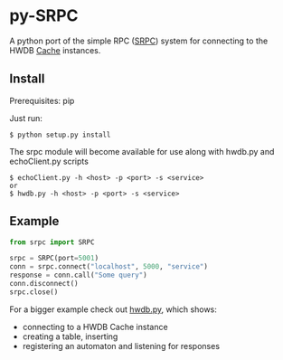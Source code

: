 # py-SRPC
A python port of the simple RPC ([SRPC](https://github.com/jsventek/SRPC "SRPC C lib git")) system for connecting to the HWDB [Cache](https://github.com/jsventek/Cache "Cache git") instances.


Install
-------

Prerequisites: pip

Just run:
```
$ python setup.py install
```

The srpc module will become available for use along with hwdb.py and
echoClient.py scripts

```
$ echoClient.py -h <host> -p <port> -s <service>
or
$ hwdb.py -h <host> -p <port> -s <service>
```


Example
-------
```python
from srpc import SRPC

srpc = SRPC(port=5001)
conn = srpc.connect("localhost", 5000, "service")
response = conn.call("Some query")
conn.disconnect()
srpc.close()
```

For a bigger example check out [hwdb.py](https://github.com/fergul/py-SRPC/blob/master/hwdb.py "hwdb example"), which shows:
 - connecting to a HWDB Cache instance
 - creating a table, inserting
 - registering an automaton and listening for responses

